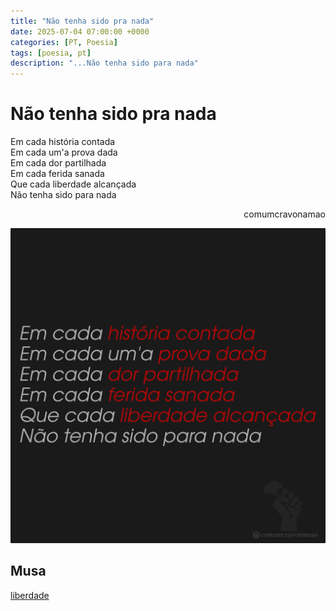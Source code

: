 ```yaml
---
title: "Não tenha sido pra nada"
date: 2025-07-04 07:00:00 +0000
categories: [PT, Poesia]
tags: [poesia, pt]
description: "...Não tenha sido para nada"
---
```


# Não tenha sido pra nada

<div style="color:Platinum">
<p>
Em cada história contada<br>
Em cada um'a prova dada<br>
Em cada dor partilhada<br>
Em cada ferida sanada<br>
Que cada liberdade alcançada<br>
Não tenha sido para nada<br>
</p>
</div>
<p style="text-align:right">comumcravonamao</p>

![nao-tenha-sido-pra-nada](/assets/images/nao-tenha-sido-pra-nada.png)

## Musa
[liberdade](/posts/quotes-f-de-sousa-borges)

